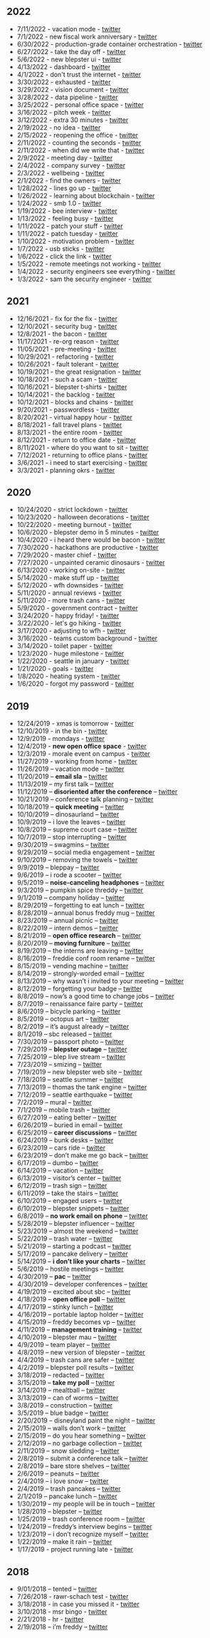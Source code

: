 
## 2022

* 7/11/2022 - vacation mode - [twitter](https://twitter.com/ThreddyRex/status/1546589280704704514)
* 7/1/2022 - new fiscal work anniversary - [twitter](https://twitter.com/ThreddyRex/status/1542931453981257728)
* 6/30/2022 - production-grade container orchestration - [twitter](https://twitter.com/ThreddyRex/status/1542630931575361536)
* 6/27/2022 - take the day off - [twitter](https://twitter.com/ThreddyRex/status/1541469961280819200)
* 5/6/2022 - new blepster ui - [twitter](https://twitter.com/threddyrex/status/1522612422359404545)
* 4/13/2022 - dashboard - [twitter](https://twitter.com/threddyrex/status/1514393326065053697?s=20)
* 4/1/2022 - don't trust the internet - [twitter](https://twitter.com/threddyrex/status/1509913486955986944)
* 3/30/2022 - exhausted - [twitter](https://twitter.com/threddyrex/status/1509258910560968706?s=20)
* 3/29/2022 - vision document - [twitter](https://twitter.com/threddyrex/status/1508892432926081024?s=20)
* 3/28/2022 - data pipeline - [twitter](https://twitter.com/threddyrex/status/1508580977471201280?s=20)
* 3/25/2022 - personal office space - [twitter](https://twitter.com/threddyrex/status/1507462726464929794?s=20)
* 3/16/2022 - pitch week - [twitter](https://twitter.com/threddyrex/status/1504212667388633091?s=20)
* 3/12/2022 - extra 30 minutes - [twitter](https://twitter.com/threddyrex/status/1502746273912274947?s=20)
* 2/19/2022 - no idea - [twitter](https://twitter.com/threddyrex/status/1495118513588948992?s=20)
* 2/15/2022 - reopening the office - [twitter](https://twitter.com/threddyrex/status/1493694086338932739?s=20)
* 2/11/2022 - counting the seconds - [twitter](https://twitter.com/threddyrex/status/1492273751043411969?s=20)
* 2/11/2022 - when did we write that - [twitter](https://twitter.com/threddyrex/status/1492229114845040641?s=20)
* 2/9/2022 - meeting day - [twitter](https://twitter.com/threddyrex/status/1491483542617919492?s=20)
* 2/4/2022 - company survey - [twitter](https://twitter.com/threddyrex/status/1489734600544829441?s=20)
* 2/3/2022 - wellbeing - [twitter](https://twitter.com/threddyrex/status/1489399290405744640?s=20)
* 2/1/2022 - find the owners - [twitter](https://twitter.com/threddyrex/status/1488594790140682240?s=20)
* 1/28/2022 - lines go up - [twitter](https://twitter.com/threddyrex/status/1487154432521355264?s=20)
* 1/26/2022 - learning about blockchain - [twitter](https://twitter.com/threddyrex/status/1486489756204630020?s=20)
* 1/24/2022 - smb 1.0 - [twitter](https://twitter.com/threddyrex/status/1485722640694136833?s=20)
* 1/19/2022 - bee interview - [twitter](https://twitter.com/threddyrex/status/1483906421548748806?s=20)
* 1/13/2022 - feeling busy - [twitter](https://twitter.com/threddyrex/status/1481746713215787009?s=20)
* 1/11/2022 - patch your stuff - [twitter](https://twitter.com/threddyrex/status/1481028909646761985?s=20)
* 1/11/2022 - patch tuesday - [twitter](https://twitter.com/threddyrex/status/1481008988112101376?s=20)
* 1/10/2022 - motivation problem - [twitter](https://twitter.com/threddyrex/status/1480714446351716356?s=20)
* 1/7/2022 - usb sticks - [twitter](https://twitter.com/threddyrex/status/1479582184046428160?s=20)
* 1/6/2022 - click the link - [twitter](https://twitter.com/threddyrex/status/1479173730244829184?s=20)
* 1/5/2022 - remote meetings not working - [twitter](https://twitter.com/threddyrex/status/1478866543794540544?s=20)
* 1/4/2022 - security engineers see everything - [twitter](https://twitter.com/threddyrex/status/1478473095241367552?s=20)
* 1/3/2022 - sam the security engineer - [twitter](https://twitter.com/threddyrex/status/1478123383095054336?s=20)


## 2021

* 12/16/2021 - fix for the fix - [twitter](https://twitter.com/threddyrex/status/1471578425953447937?s=20)
* 12/10/2021 - security bug - [twitter](https://twitter.com/threddyrex/status/1469432695931367424?s=20)
* 12/8/2021 - the bacon - [twitter](https://twitter.com/threddyrex/status/1468665766702563329?s=20)
* 11/17/2021 - re-org reason - [twitter](https://twitter.com/threddyrex/status/1461028318422056961?s=20)
* 11/05/2021 - pre-meeting - [twitter](https://twitter.com/threddyrex/status/1456715477992886275?s=20)
* 10/29/2021 - refactoring - [twitter](https://twitter.com/threddyrex/status/1454188100763013126?s=20)
* 10/26/2021 - fault tolerant - [twitter](https://twitter.com/threddyrex/status/1453142397601206276?s=20)
* 10/19/2021 - the great resignation - [twitter](https://twitter.com/threddyrex/status/1450543284737089538?s=20)
* 10/18/2021 - such a scam - [twitter](https://twitter.com/threddyrex/status/1450166457241726976?s=20)
* 10/16/2021 - blepster t-shirts - [twitter](https://twitter.com/threddyrex/status/1449478206533242881?s=20)
* 10/14/2021 - the backlog - [twitter](https://twitter.com/threddyrex/status/1448712549260611590?s=20)
* 10/12/2021 - blocks and chains - [twitter](https://twitter.com/threddyrex/status/1448050111724941316?s=20)
* 9/20/2021 - passwordless - [twitter](https://twitter.com/threddyrex/status/1440048859359551491?s=20)
* 8/20/2021 - virtual happy hour - [twitter](https://twitter.com/threddyrex/status/1428787775642374151?s=20)
* 8/18/2021 - fall travel plans - [twitter](https://twitter.com/threddyrex/status/1428114550469971969?s=20)
* 8/13/2021 - the entire room - [twitter](https://twitter.com/threddyrex/status/1426235463849807882?s=20)
* 8/12/2021 - return to office date - [twitter](https://twitter.com/threddyrex/status/1425878595822522368?s=20)
* 8/11/2021 - where do you want to sit - [twitter](https://twitter.com/threddyrex/status/1425538661001490434?s=20)
* 7/12/2021 - returning to office plans - [twitter](https://twitter.com/threddyrex/status/1414656059256414223?s=20)
* 3/6/2021 - i need to start exercising - [twitter](https://twitter.com/threddyrex/status/1368301778379313152?s=20)
* 3/3/2021 - planning okrs - [twitter](https://twitter.com/threddyrex/status/1367272335066103820?s=20)


## 2020


* 10/24/2020 - strict lockdown - [twitter](https://twitter.com/threddyrex/status/1320062007924588544?s=20)
* 10/23/2020 - halloween decorations - [twitter](https://twitter.com/threddyrex/status/1319718220874432512?s=20)
* 10/22/2020 - meeting burnout - [twitter](https://twitter.com/threddyrex/status/1319436441441595393?s=20)
* 10/6/2020 - blepster demo in 5 minutes - [twitter](https://twitter.com/threddyrex/status/1313566190350946304?s=20)
* 10/4/2020 - i heard there would be bacon - [twitter](https://twitter.com/threddyrex/status/1312835990449393664?s=20)
* 7/30/2020 - hackathons are productive - [twitter](https://twitter.com/threddyrex/status/1288880107319201792?s=20)
* 7/29/2020 - master chief - [twitter](https://twitter.com/threddyrex/status/1288601977580969984?s=20)
* 7/27/2020 - unpainted ceramic dinosaurs - [twitter](https://twitter.com/threddyrex/status/1287883820918702080?s=20)
* 6/13/2020 - working on-site - [twitter](https://twitter.com/threddyrex/status/1271926208733704192?s=20)
* 5/14/2020 - make stuff up - [twitter](https://twitter.com/threddyrex/status/1261061826701176832?s=20)
* 5/12/2020 - wfh downsides - [twitter](https://twitter.com/threddyrex/status/1260291288026341376?s=20)
* 5/11/2020 - annual reviews - [twitter](https://twitter.com/threddyrex/status/1259986539796328448?s=20)
* 5/11/2020 - more trash cans - [twitter](https://twitter.com/threddyrex/status/1259879234362720257?s=20)
* 5/9/2020 - government contract - [twitter](https://twitter.com/threddyrex/status/1259347514932617216?s=20)
* 3/24/2020 - happy friday! - [twitter](https://twitter.com/threddyrex/status/1242527113694998529?s=20)
* 3/22/2020 - let's go hiking - [twitter](https://twitter.com/threddyrex/status/1241794342743724034?s=20)
* 3/17/2020 - adjusting to wfh - [twitter](https://twitter.com/threddyrex/status/1240020684752834560?s=20)
* 3/16/2020 - teams custom background - [twitter](https://twitter.com/threddyrex/status/1239673214285918210?s=20)
* 3/14/2020 - toilet paper - [twitter](https://twitter.com/threddyrex/status/1238985544807284737?s=20)
* 1/23/2020 - huge milestone - [twitter](https://twitter.com/threddyrex/status/1220433849274060800?s=20)
* 1/22/2020 - seattle in january - [twitter](https://twitter.com/threddyrex/status/1220054118091223040?s=20)
* 1/21/2020 - goals - [twitter](https://twitter.com/threddyrex/status/1219650470928506880?s=20)
* 1/8/2020 - heating system - [twitter](https://twitter.com/threddyrex/status/1215084781609709568?s=20)
* 1/6/2020 - forgot my password - [twitter](https://twitter.com/threddyrex/status/1214259213213433856?s=20)


## 2019

* 12/24/2019 - xmas is tomorrow - [twitter](https://twitter.com/threddyrex/status/1209568869553074176?s=20)
* 12/10/2019 - in the bin - [twitter](https://twitter.com/threddyrex/status/1204640490651439105?s=20)
* 12/9/2019 - mondays - [twitter](https://twitter.com/threddyrex/status/1204104264953393152)
* 12/4/2019 - **new open office space** - [twitter](https://twitter.com/threddyrex/status/1202308224344420352)
* 12/3/2019 - morale event on campus - [twitter](https://twitter.com/threddyrex/status/1201988366931116032)
* 11/27/2019 - working from home - [twitter](https://twitter.com/threddyrex/status/1199755390574977024)
* 11/26/2019 – vacation mode – [twitter](https://twitter.com/threddyrex/status/1199402059348369408)
* 11/20/2019 – **email sla** – [twitter](https://twitter.com/threddyrex/status/1197281458911498246)
* 11/13/2019 – my first talk – [twitter](https://twitter.com/threddyrex/status/1194760162092838912)
* 11/12/2019 – **disoriented after the conference** – [twitter](https://twitter.com/threddyrex/status/1194342135446687744)
* 10/21/2019 – conference talk planning – [twitter](https://twitter.com/threddyrex/status/1186345587228233729)
* 10/18/2019 – **quick meeting** – [twitter](https://twitter.com/threddyrex/status/1185440705621049344)
* 10/10/2019 – dinosaurland – [twitter](https://twitter.com/threddyrex/status/1182381996946780160)
* 10/9/2019 – i love the leaves – [twitter](https://twitter.com/threddyrex/status/1182033917437591553)
* 10/8/2019 – supreme court case – [twitter](https://twitter.com/threddyrex/status/1181650045751320576)
* 10/7/2019 – stop interrupting – [twitter](https://twitter.com/threddyrex/status/1181369073487101952)
* 9/30/2019 – swagmins – [twitter](https://twitter.com/threddyrex/status/1178742057050853376)
* 9/29/2019 – social media engagement – [twitter](https://twitter.com/threddyrex/status/1178438554562641920)
* 9/10/2019 – removing the towels – [twitter](https://twitter.com/threddyrex/status/1171526376668594177)
* 9/9/2019 – bleppay – [twitter](https://twitter.com/threddyrex/status/1171182201653739520)
* 9/6/2019 – i rode a scooter – [twitter](https://twitter.com/threddyrex/status/1170088808479506432)
* 9/5/2019 – **noise-canceling headphones** – [twitter](https://twitter.com/threddyrex/status/1169717774236540928)
* 9/3/2019 – pumpkin spice threddy – [twitter](https://twitter.com/threddyrex/status/1169006823602642946)
* 9/1/2019 – company holiday – [twitter](https://twitter.com/threddyrex/status/1168277855370797056)
* 8/29/2019 – forgetting to eat lunch – [twitter](https://twitter.com/threddyrex/status/1167186981412986880)
* 8/28/2019 – annual bonus freddy mug – [twitter](https://twitter.com/threddyrex/status/1166785305526988801)
* 8/23/2019 – annual picnic – [twitter](https://twitter.com/threddyrex/status/1165003347759263744)
* 8/22/2019 – intern demos – [twitter](https://twitter.com/threddyrex/status/1164612989443424256)
* 8/21/2019 – **open office research** – [twitter](https://twitter.com/threddyrex/status/1164296583661252608)
* 8/20/2019 – **moving furniture** – [twitter](https://twitter.com/threddyrex/status/1163935096035897344)
* 8/19/2019 – the interns are leaving – [twitter](https://twitter.com/threddyrex/status/1163533165702475776)
* 8/16/2019 – freddie conf room rename – [twitter](https://twitter.com/threddyrex/status/1162466356370870272)
* 8/15/2019 – vending machine – [twitter](https://twitter.com/threddyrex/status/1162083262887448576)
* 8/14/2019 – strongly-worded email – [twitter](https://twitter.com/threddyrex/status/1161729693067993088)
* 8/13/2019 – why wasn’t i invited to your meeting – [twitter](https://twitter.com/threddyrex/status/1161367073567592448)
* 8/12/2019 – forgetting your badge – [twitter](https://twitter.com/threddyrex/status/1161012310149742592)
* 8/8/2019 – now’s a good time to change jobs – [twitter](https://twitter.com/threddyrex/status/1159547875639975937)
* 8/7/2019 – renaissance faire party – [twitter](https://twitter.com/threddyrex/status/1159192674189975554)
* 8/6/2019 – bicycle parking – [twitter](https://twitter.com/threddyrex/status/1158835414788009985)
* 8/5/2019 – octopus art – [twitter](https://twitter.com/threddyrex/status/1158492486802690048)
* 8/2/2019 – it’s august already – [twitter](https://twitter.com/threddyrex/status/1157431326032531456)
* 8/1/2019 – sbc released – [twitter](https://twitter.com/threddyrex/status/1157022319396577280)
* 7/30/2019 – passport photo – [twitter](https://twitter.com/threddyrex/status/1156293937851588608)
* 7/29/2019 – **blepster outage** – [twitter](https://twitter.com/threddyrex/status/1155915063221506048)
* 7/25/2019 – blep live stream – [twitter](https://twitter.com/threddyrex/status/1154489358956650496)
* 7/23/2019 – smizing – [twitter](https://twitter.com/threddyrex/status/1153769229750923264)
* 7/19/2019 – new blepster web site – [twitter](https://twitter.com/threddyrex/status/1152300659921674240)
* 7/18/2019 – seattle summer – [twitter](https://twitter.com/threddyrex/status/1151955948828647424?s=21)
* 7/13/2019 – thomas the tank engine – [twitter](https://twitter.com/threddyrex/status/1150131270065643520)
* 7/12/2019 – seattle earthquake – [twitter](https://twitter.com/threddyrex/status/1149784406711648256)
* 7/2/2019 – mural – [twitter](https://twitter.com/threddyrex/status/1146139594057928704?s=21)
* 7/1/2019 – mobile trash – [twitter](https://twitter.com/threddyrex/status/1145768618468073476)
* 6/27/2019 – eating better – [twitter](https://twitter.com/threddyrex/status/1144331534700204032)
* 6/26/2019 – buried in email – [twitter](https://twitter.com/threddyrex/status/1144001442329448448)
* 6/25/2019 – **career discussions** – [twitter](https://twitter.com/threddyrex/status/1143629255319773184)
* 6/24/2019 – bunk desks – [twitter](https://twitter.com/threddyrex/status/1143240290100056064)
* 6/23/2019 – cars ride – [twitter](https://twitter.com/threddyrex/status/1143004311619719168)
* 6/23/2019 – don’t make me go back – [twitter](https://twitter.com/threddyrex/status/1142973770182774784)
* 6/17/2019 – dumbo – [twitter](https://twitter.com/threddyrex/status/1140708200116658177)
* 6/14/2019 – vacation – [twitter](https://twitter.com/threddyrex/status/1139680502477025281)
* 6/13/2019 – visitor’s center – [twitter](https://twitter.com/threddyrex/status/1139261062602039296)
* 6/12/2019 – trash sign – [twitter](https://twitter.com/threddyrex/status/1138913380389908480)
* 6/11/2019 – take the stairs – [twitter](https://twitter.com/threddyrex/status/1138510903685423104)
* 6/10/2019 – engaged users – [twitter](https://twitter.com/threddyrex/status/1138199054213509120)
* 6/10/2019 – blepster snippets – [twitter](https://twitter.com/threddyrex/status/1138145400945238016)
* 6/8/2019 – **no work email on phone** – [twitter](https://twitter.com/threddyrex/status/1137500117563351040)
* 5/28/2019 – blepster influencer – [twitter](https://twitter.com/threddyrex/status/1133444095144210433)
* 5/23/2019 – almost the weekend – [twitter](https://twitter.com/threddyrex/status/1131681873006981120)
* 5/22/2019 – trash water – [twitter](https://twitter.com/threddyrex/status/1131282958789124096)
* 5/21/2019 – starting a podcast – [twitter](https://twitter.com/threddyrex/status/1130891057774833665)
* 5/17/2019 – pancake delivery – [twitter](https://twitter.com/threddyrex/status/1129520657635586048)
* 5/14/2019 – **i don’t like your charts** – [twitter](https://twitter.com/threddyrex/status/1128393271049252865)
* 5/6/2019 – hostile meetings – [twitter](https://twitter.com/threddyrex/status/1125477103921537024)
* 4/30/2019 – **pac** – [twitter](https://twitter.com/threddyrex/status/1123451425990815745)
* 4/30/2019 – developer conferences – [twitter](https://twitter.com/threddyrex/status/1123338704272052224)
* 4/19/2019 – excited about sbc – [twitter](https://twitter.com/threddyrex/status/1119333391671775232)
* 4/18/2019 – **open office poll** – [twitter](https://twitter.com/threddyrex/status/1118968606895693824)
* 4/17/2019 – stinky lunch – [twitter](https://twitter.com/threddyrex/status/1118612778590195712)
* 4/16/2019 – portable laptop holder – [twitter](https://twitter.com/threddyrex/status/1118209395328839680)
* 4/15/2019 – freddy becomes vp – [twitter](https://twitter.com/threddyrex/status/1117911421595947009)
* 4/11/2019 – **management training** – [twitter](https://twitter.com/threddyrex/status/1116438916687519744)
* 4/10/2019 – blepster mau – [twitter](https://twitter.com/threddyrex/status/1116092334041473024)
* 4/9/2019 – team player – [twitter](https://twitter.com/threddyrex/status/1115720639111806977)
* 4/8/2019 – new version of blepster – [twitter](https://twitter.com/threddyrex/status/1115385352846319616)
* 4/4/2019 – trash cans are safer – [twitter](https://twitter.com/threddyrex/status/1113895271971213312)
* 4/2/2019 – blepster poll results – [twitter](https://twitter.com/threddyrex/status/1113170217989885952)
* 3/18/2019 – redacted – [twitter](https://twitter.com/threddyrex/status/1107773750399795200)
* 3/15/2019 – **take my poll** – [twitter](https://twitter.com/threddyrex/status/1106621838275178496)
* 3/14/2019 – mealtball – [twitter](https://twitter.com/threddyrex/status/1106114158250979329)
* 3/13/2019 – can of worms – [twitter](https://twitter.com/threddyrex/status/1105980057791557632)
* 3/8/2019 – construction – [twitter](https://twitter.com/threddyrex/status/1104125208049283073)
* 3/5/2019 – blue badge – [twitter](https://twitter.com/threddyrex/status/1103069848299483136)
* 2/20/2019 – disneyland paint the night – [twitter](https://twitter.com/threddyrex/status/1098441125591887872)
* 2/15/2019 – walls don’t work – [twitter](https://twitter.com/threddyrex/status/1096676137483218944)
* 2/15/2019 – do you hear something – [twitter](https://twitter.com/threddyrex/status/1096649897325907968)
* 2/12/2019 – no garbage collection – [twitter](https://twitter.com/threddyrex/status/1095454477035814913)
* 2/11/2019 – snow sledding – [twitter](https://twitter.com/threddyrex/status/1095121602419732481)
* 2/8/2019 – submit a conference talk – [twitter](https://twitter.com/threddyrex/status/1093989765911785472)
* 2/8/2019 – bare store shelves – [twitter](https://twitter.com/threddyrex/status/1093952195626561537)
* 2/6/2019 – peanuts – [twitter](https://twitter.com/threddyrex/status/1093217527113474048)
* 2/4/2019 – i love snow – [twitter](https://twitter.com/threddyrex/status/1092551907451723777)
* 2/4/2019 – trash pancakes – [twitter](https://twitter.com/threddyrex/status/1092509765983395840)
* 2/1/2019 – pancake lunch – [twitter](https://twitter.com/threddyrex/status/1091365314648928256)
* 1/30/2019 – my people will be in touch – [twitter](https://twitter.com/threddyrex/status/1090684994299645953)
* 1/28/2019 – blepster – [twitter](https://twitter.com/threddyrex/status/1089959680741232640)
* 1/25/2019 – trash conference room – [twitter](https://twitter.com/threddyrex/status/1088871075499241472)
* 1/24/2019 – freddy’s interview begins – [twitter](https://twitter.com/threddyrex/status/1088508963778265088)
* 1/23/2019 – i don’t recognize myself – [twitter](https://twitter.com/threddyrex/status/1088146593281261568)
* 1/22/2019 – make it rain – [twitter](https://twitter.com/threddyrex/status/1087782553413595137)
* 1/17/2019 - project running late - [twitter](https://twitter.com/threddyrex/status/1085969323749855232?s=20)

## 2018

* 9/01/2018 – tented – [twitter](https://twitter.com/threddyrex/status/1035986359800889344)
* 7/26/2018 - rawr-schach test - [twitter](https://twitter.com/threddyrex/status/1022901798149869569?s=20)
* 3/18/2018 - in case you missed it - [twitter](https://twitter.com/threddyrex/status/975413278154268672?s=20)
* 3/10/2018 - msr bingo - [twitter](https://twitter.com/threddyrex/status/972508236107546624?s=20)
* 2/21/2018 - hr - [twitter](https://twitter.com/threddyrex/status/966427722900652032?s=20)
* 2/19/2018 – i’m freddy – [twitter](https://twitter.com/threddyrex/status/965620244457779201)
